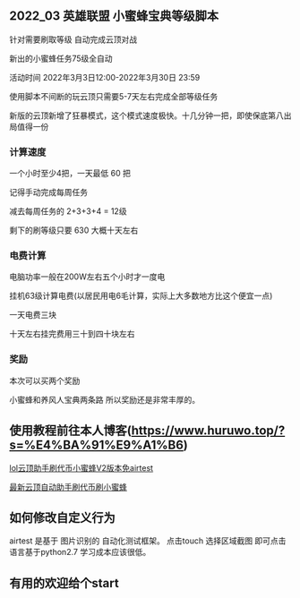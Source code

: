 ## 2022_03 英雄联盟 小蜜蜂宝典等级脚本

针对需要刷取等级 自动完成云顶对战

新出的小蜜蜂任务75级全自动

活动时间 2022年3月3日12:00-2022年3月30日 23:59

使用脚本不间断的玩云顶只需要5-7天左右完成全部等级任务

新版的云顶新增了狂暴模式，这个模式速度极快。十几分钟一把，即使保底第八出局值得一份

### 计算速度

一个小时至少4把，一天最低 60 把 

记得手动完成每周任务

减去每周任务的 2+3+3+4 = 12级

剩下的刷等级只要 630 大概十天左右


### 电费计算

电脑功率一般在200W左右五个小时才一度电

挂机63级计算电费(以居民用电6毛计算，实际上大多数地方比这个便宜一点)

一天电费三块

十天左右挂完费用三十到四十块左右


### 奖励

本次可以买两个奖励

小蜜蜂和养风人宝典两条路 所以奖励还是非常丰厚的。





## 使用教程前往本人博客(https://www.huruwo.top/?s=%E4%BA%91%E9%A1%B6)


[lol云顶助手刷代币小蜜蜂V2版本免airtest](https://www.huruwo.top/2021lol%e4%ba%91%e9%a1%b6%e5%8a%a9%e6%89%8b%e5%88%b7%e4%bb%a3%e5%b8%81%e5%b0%8f%e8%9c%9c%e8%9c%82v2%e7%89%88%e6%9c%ac%e5%85%8dairtest/)

[最新云顶自动助手刷代币刷小蜜蜂](https://www.huruwo.top/2021%e5%b9%b4%e6%9c%80%e6%96%b0%e4%ba%91%e9%a1%b6%e8%87%aa%e5%8a%a8%e5%8a%a9%e6%89%8b%e5%88%b7%e4%bb%a3%e5%b8%81%e5%88%b7%e5%b0%8f%e8%9c%9c%e8%9c%82%e5%85%8d%e8%b4%b9%e5%bc%80%e6%ba%90%e9%99%84/)

## 如何修改自定义行为

airtest 是基于 图片识别的 自动化测试框架。
点击touch 选择区域截图 即可点击
语言基于python2.7 学习成本应该很低。


## 有用的欢迎给个start
